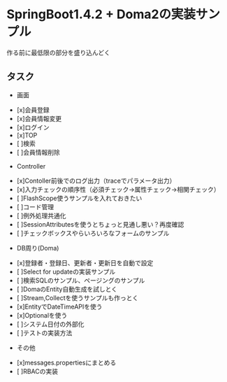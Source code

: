 # SpringBoot1.4.2 + Doma2の実装サンプル

作る前に最低限の部分を盛り込んどく

## タスク

* 画面
- [x]会員登録
- [x]会員情報変更
- [x]ログイン
- [x]TOP
- [ ]検索
- [ ]会員情報削除

* Controller
- [x]Contoller前後でのログ出力（traceでパラメータ出力）
- [x]入力チェックの順序性（必須チェック→属性チェック→相関チェック）
- [ ]FlashScope使うサンプルを入れておきたい
- [ ]コード管理
- [ ]例外処理共通化
- [ ]SessionAttributesを使うとちょっと見通し悪い？再度確認
- [ ]チェックボックスやらいろいろなフォームのサンプル

* DB周り(Doma)
- [x]登録者・登録日、更新者・更新日を自動で設定
- [ ]Select for updateの実装サンプル
- [ ]検索SQLのサンプル、ページングのサンプル
- [ ]DomaのEntity自動生成を試しとく
- [ ]Stream,Collectを使うサンプルも作っとく
- [x]EntityでDateTimeAPIを使う
- [x]Optionalを使う
- [ ]システム日付の外部化
- [ ]テストの実装方法

* その他
- [x]messages.propertiesにまとめる
- [ ]RBACの実装

